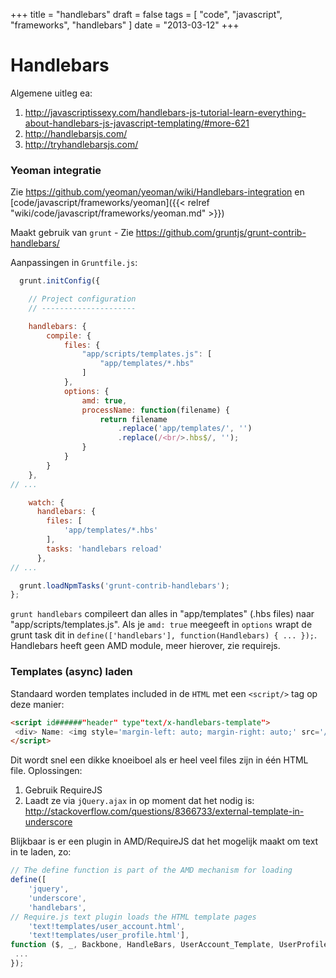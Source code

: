 +++
title = "handlebars"
draft = false
tags = [
    "code",
    "javascript",
    "frameworks",
    "handlebars"
]
date = "2013-03-12"
+++
# Handlebars 

Algemene uitleg ea:

  1. http://javascriptissexy.com/handlebars-js-tutorial-learn-everything-about-handlebars-js-javascript-templating/#more-621
  2. http://handlebarsjs.com/
  3. http://tryhandlebarsjs.com/

### Yeoman integratie 

Zie https://github.com/yeoman/yeoman/wiki/Handlebars-integration en [code/javascript/frameworks/yeoman]({{< relref "wiki/code/javascript/frameworks/yeoman.md" >}})

Maakt gebruik van `grunt` - Zie https://github.com/gruntjs/grunt-contrib-handlebars/

Aanpassingen in `Gruntfile.js`:

```javascript
  grunt.initConfig({

    // Project configuration
    // ---------------------

	handlebars: {
		compile: {
			files: {
				"app/scripts/templates.js": [
					"app/templates/*.hbs"
				]
			}, 
			options: {
				amd: true,
				processName: function(filename) {
					return filename
						.replace('app/templates/', '')
						.replace(/<br/>.hbs$/, '');
				}
			}
		}
	},
// ...

    watch: {
      handlebars: {
      	files: [
      		'app/templates/*.hbs'
      	],
      	tasks: 'handlebars reload'
      },
// ...

  grunt.loadNpmTasks('grunt-contrib-handlebars');
};

```

`grunt handlebars` compileert dan alles in "app/templates" (.hbs files) naar "app/scripts/templates.js". Als je `amd: true` meegeeft in `options` wrapt de grunt task dit in `define(['handlebars'], function(Handlebars) { ... });`. Handlebars heeft geen AMD module, meer hierover, zie requirejs.

### Templates (async) laden 

Standaard worden templates included in de `HTML` met een `<script/>` tag op deze manier:

```html
<script id######"header" type"text/x-handlebars-template">
 <div> Name: <img style='margin-left: auto; margin-right: auto;' src='/img/headerTitle'> </div>
</script>
```

Dit wordt snel een dikke knoeiboel als er heel veel files zijn in één HTML file. Oplossingen:

  1. Gebruik RequireJS 
  2. Laadt ze via `jQuery.ajax` in op moment dat het nodig is: http://stackoverflow.com/questions/8366733/external-template-in-underscore

Blijkbaar is er een plugin in AMD/RequireJS dat het mogelijk maakt om text in te laden, zo:

```javascript
// The define function is part of the AMD mechanism for loading 
define([
    'jquery',
    'underscore',
    'handlebars',
// Require.js text plugin loads the HTML template pages
    'text!templates/user_account.html',
    'text!templates/user_profile.html'], 
function ($, _, Backbone, HandleBars, UserAccount_Template, UserProfile_Template) {
 ...
});
```